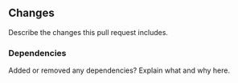 ## Changes
Describe the changes this pull request includes.

### Dependencies
Added or removed any dependencies? Explain what and why here.

